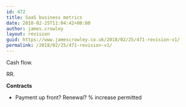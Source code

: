 ```yaml
---
id: 472
title: SaaS business metrics
date: 2018-02-25T11:04:42+00:00
author: james.crowley
layout: revision
guid: https://www.jamescrowley.co.uk/2018/02/25/471-revision-v1/
permalink: /2018/02/25/471-revision-v1/
---
```

Cash flow.

RR.

**Contracts**

  * Payment up front? Renewal? % increase permitted